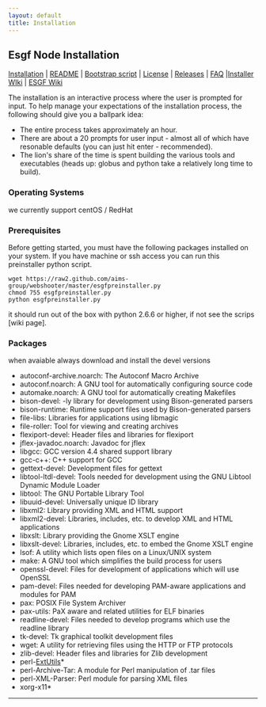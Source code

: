 ```yaml
---
layout: default
title: Installation
---
```


## Esgf Node Installation
[Installation] | [README] | [Bootstrap script][bootstrap] | [License] | [Releases] | [FAQ] |[Installer WIki][wiki] | [ESGF Wiki][sitewiki]

The installation is an interactive process where the user is prompted for input.
To help manage your expectations of the installation process, the following
should give you a ballpark idea:

* The entire process takes approximately an hour.
* There are about a 20 prompts for user input - almost all of which have
resonable defaults (you can just hit enter - recommended).
* The lion's share of the time is spent building the various tools and
executables (heads up: globus and python take a relatively long time to build).

### Operating Systems
we currently support centOS / RedHat

### Prerequisites
Before getting started, you must have the following packages installed
on your system. If you have machine or ssh access you can run this
preinstaller python script.

    wget https://raw2.github.com/aims-group/webshooter/master/esgfpreinstaller.py
    chmod 755 esgfpreinstaller.py
    python esgfpreinstaller.py

it should run out of the box with python 2.6.6 or higher, if not see the
scrips [wiki page].

### Packages
when avaiable always download and install the devel versions

  * autoconf-archive.noarch: The Autoconf Macro Archive 
  * autoconf.noarch: A GNU tool for automatically configuring source code 
  * automake.noarch: A GNU tool for automatically creating Makefiles 
  * bison-devel: -ly library for development using Bison-generated parsers 
  * bison-runtime: Runtime support files used by Bison-generated parsers 
  * file-libs: Libraries for applications using libmagic 
  * file-roller: Tool for viewing and creating archives 
  * flexiport-devel: Header files and libraries for flexiport 
  * jflex-javadoc.noarch: Javadoc for jflex 
  * libgcc: GCC version 4.4 shared support library 
  * gcc-c++: C++ support for GCC 
  * gettext-devel: Development files for gettext 
  * libtool-ltdl-devel: Tools needed for development using the GNU Libtool Dynamic Module Loader 
  * libtool: The GNU Portable Library Tool 
  * libuuid-devel: Universally unique ID library 
  * libxml2: Library providing XML and HTML support 
  * libxml2-devel: Libraries, includes, etc. to develop XML and HTML applications 
  * libxslt: Library providing the Gnome XSLT engine 
  * libxslt-devel: Libraries, includes, etc. to embed the Gnome XSLT engine 
  * lsof: A utility which lists open files on a Linux/UNIX system 
  * make: A GNU tool which simplifies the build process for users 
  * openssl-devel: Files for development of applications which will use OpenSSL 
  * pam-devel: Files needed for developing PAM-aware applications and modules for PAM 
  * pax: POSIX File System Archiver 
  * pax-utils: PaX aware and related utilities for ELF binaries 
  * readline-devel: Files needed to develop programs which use the readline library 
  * tk-devel: Tk graphical toolkit development files 
  * wget: A utility for retrieving files using the HTTP or FTP protocols 
  * zlib-devel: Header files and libraries for Zlib development 
  * perl-[ExtUtils](https://github.com/ESGF/esgf.github.io/wiki/ExtUtils)* 
  * perl-Archive-Tar: A module for Perl manipulation of .tar files 
  * perl-XML-Parser: Perl module for parsing XML files 
  * xorg-x11* 

---

[installation]: https://github.com/ESGF/esgf.github.io/wiki/Installation
[readme]:       https://raw.github.com/ESGF/esgf-installer/master/README
[bootstrap]:    https://raw.github.com/ESGF/esgf-installer/master/esg-bootstrap
[license]:      https://raw.github.com/ESGF/esgf-installer/master/LICENSE
[releases]:     https://github.com/ESGF/esgf-installer/releases
[faq]:          https://github.com/ESGF/esgf.github.io/wiki/ESGFNode%7CFAQ
[preinstaller]: https://github.com/aims-group/webshooter/wiki/esgfpreinstaller
[wiki]:         http://github.com/ESGF/esgf-installer/wiki
[sitewiki]:     https://github.com/ESGF/esgf.github.io/wiki

